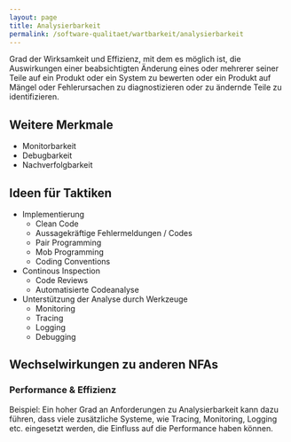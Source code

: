 ```yaml
---
layout: page
title: Analysierbarkeit
permalink: /software-qualitaet/wartbarkeit/analysierbarkeit
---
```


Grad der Wirksamkeit und Effizienz, mit dem es möglich ist, die Auswirkungen einer beabsichtigten Änderung eines oder mehrerer seiner Teile auf ein Produkt oder ein System zu bewerten oder ein Produkt auf Mängel oder Fehlerursachen zu diagnostizieren oder zu ändernde Teile zu identifizieren.

## Weitere Merkmale

* Monitorbarkeit
* Debugbarkeit
* Nachverfolgbarkeit

## Ideen für Taktiken

* Implementierung
  * Clean Code
  * Aussagekräftige Fehlermeldungen / Codes
  * Pair Programming
  * Mob Programming
  * Coding Conventions
* Continous Inspection
  * Code Reviews
  * Automatisierte Codeanalyse
* Unterstützung der Analyse durch Werkzeuge
  * Monitoring
  * Tracing
  * Logging
  * Debugging

## Wechselwirkungen zu anderen NFAs

### Performance & Effizienz

Beispiel:
Ein hoher Grad an Anforderungen zu Analysierbarkeit kann dazu führen, dass viele zusätzliche Systeme, wie Tracing, Monitoring, Logging etc. eingesetzt werden, die Einfluss auf die Performance haben können.

